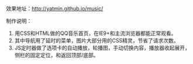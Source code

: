 效果地址：http://yatmin.github.io/music/

制作说明：
1. 用CSS和HTML做的QQ音乐首页，在IE9+和主流浏览器都能正常观看。
2. 其中导航用了延时的菜单，图片大部分用的CSS精灵，节省了请求次数。
3. JS定时器做了选项卡的自动播放，轮播图，手动切换内容，播放器收起展开，侧栏的固定定位，和返回顶部/底部。

